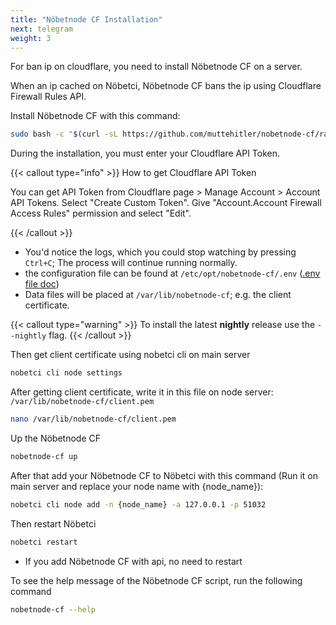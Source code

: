 ```yaml
---
title: "Nöbetnode CF Installation"
next: telegram
weight: 3
---
```


For ban ip on cloudflare, you need to install Nöbetnode CF on a server.

When an ip cached on Nöbetci, Nöbetnode CF bans the ip using Cloudflare Firewall Rules API.

Install Nöbetnode CF with this command:

```bash
sudo bash -c "$(curl -sL https://github.com/muttehitler/nobetnode-cf/raw/main/script.sh)" @ install
```

During the installation, you must enter your Cloudflare API Token.

{{< callout type="info" >}}
How to get Cloudflare API Token

You can get API Token from Cloudflare page > Manage Account > Account API Tokens.
Select "Create Custom Token".
Give "Account.Account Firewall Access Rules" permission and select "Edit".

{{< /callout >}}

- You'd notice the logs, which you could stop watching by pressing `Ctrl+C`; The process will continue running normally.
- the configuration file can be found at `/etc/opt/nobetnode-cf/.env` ([.env file doc](/docs/configuration/nobetnode-cf))
- Data files will be placed at `/var/lib/nobetnode-cf`; e.g. the client certificate.

{{< callout type="warning" >}}
  To install the latest **nightly** release use the `--nightly` flag.
{{< /callout >}}

Then get client certificate using nobetci cli on main server

```bash
nobetci cli node settings
```

After getting client certificate, write it in this file on node server: `/var/lib/nobetnode-cf/client.pem`

```bash
nano /var/lib/nobetnode-cf/client.pem
```

Up the Nöbetnode CF

```bash
nobetnode-cf up
```

After that add your Nöbetnode CF to Nöbetci with this command (Run it on main server and replace your node name with {node_name}):

```bash
nobetci cli node add -n {node_name} -a 127.0.0.1 -p 51032
```

Then restart Nöbetci

```bash
nobetci restart
```

- If you add Nöbetnode CF with api, no need to restart

To see the help message of the Nöbetnode CF script, run the following command

```bash
nobetnode-cf --help
```